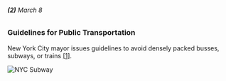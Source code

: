 ###### **(2)** March 8

### Guidelines for Public Transportation

New York City mayor issues guidelines to avoid densely packed busses, subways, or trains [[1]](https://www.investopedia.com/historical-timeline-of-covid-19-in-new-york-city-5071986). 

![NYC Subway](https://images.unsplash.com/photo-1529256879299-f530fa27a9de?ixlib=rb-1.2.1&ixid=eyJhcHBfaWQiOjEyMDd9&auto=format&fit=crop&w=1050&q=80)